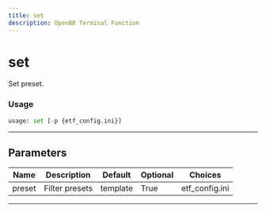 ```yaml
---
title: set
description: OpenBB Terminal Function
---
```


# set

Set preset.
### Usage 
```python
usage: set [-p {etf_config.ini}]
```
---
## Parameters
| Name | Description | Default | Optional | Choices |
| ---- | ----------- | ------- | -------- | ------- |
| preset | Filter presets | template | True | etf_config.ini |
---
